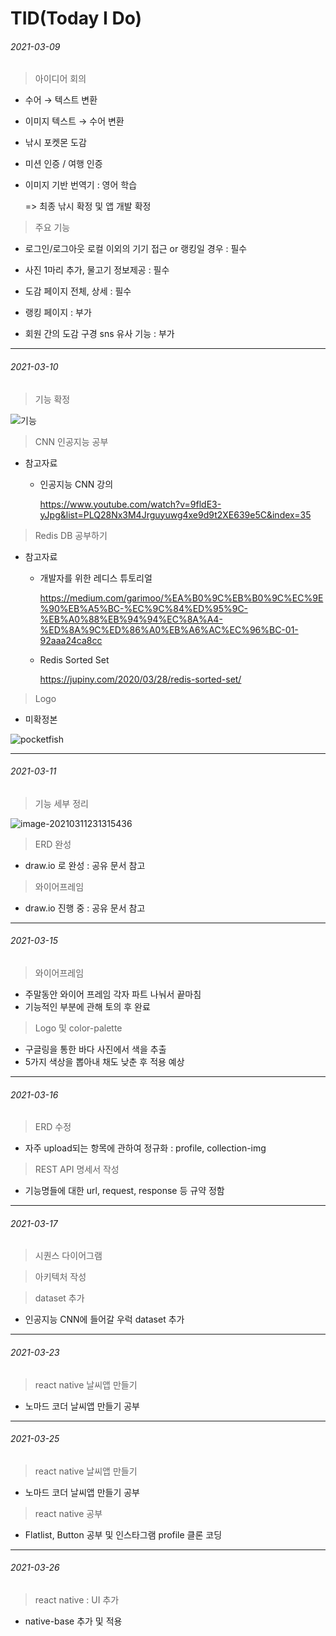 # TID(Today I Do)



###### 2021-03-09

> 아이디어 회의

- 수어 → 텍스트 변환

- 이미지 텍스트 → 수어 변환

- 낚시 포켓몬 도감

- 미션 인증 / 여행 인증

- 이미지 기반 번역기 : 영어 학습

  => 최종 낚시 확정 및 앱 개발 확정



> 주요 기능

- 로그인/로그아웃   로컬 이외의 기기 접근 or 랭킹일 경우   :   필수

- 사진   1마리 추가, 물고기 정보제공   :   필수

- 도감 페이지   전체, 상세   :   필수

- 랭킹 페이지     :    부가

- 회원 간의 도감 구경   sns 유사 기능   :   부가



*****



###### 2021-03-10

> 기능 확정

![기능](C:\Users\multicampus\Desktop\기능.png)



> CNN 인공지능 공부

- 참고자료

  - 인공지능 CNN 강의 

    https://www.youtube.com/watch?v=9fldE3-yJpg&list=PLQ28Nx3M4Jrguyuwg4xe9d9t2XE639e5C&index=35



> Redis DB 공부하기

- 참고자료

  - 개발자를 위한 레디스 튜토리얼

    https://medium.com/garimoo/%EA%B0%9C%EB%B0%9C%EC%9E%90%EB%A5%BC-%EC%9C%84%ED%95%9C-%EB%A0%88%EB%94%94%EC%8A%A4-%ED%8A%9C%ED%86%A0%EB%A6%AC%EC%96%BC-01-92aaa24ca8cc

  - Redis Sorted Set

    https://jupiny.com/2020/03/28/redis-sorted-set/

    

> Logo

- 미확정본

![pocketfish](C:\Users\multicampus\Desktop\pocketfish.png)



*****



###### 2021-03-11

> 기능 세부 정리

![image-20210311231315436](C:\Users\multicampus\AppData\Roaming\Typora\typora-user-images\image-20210311231315436.png)



> ERD 완성

- draw.io 로 완성 : 공유 문서 참고



> 와이어프레임

- draw.io 진행 중 : 공유 문서 참고





*****



###### 2021-03-15

> 와이어프레임

- 주말동안 와이어 프레임 각자 파트 나눠서 끝마침
- 기능적인 부분에 관해 토의 후 완료



> Logo 및 color-palette

- 구글링을 통한 바다 사진에서 색을 추출
- 5가지 색상을 뽑아내 채도 낮춘 후 적용 예상



*****



###### 2021-03-16

> ERD 수정

- 자주 upload되는 항목에 관하여 정규화 : profile, collection-img



> REST API 명세서 작성

- 기능명들에 대한 url, request, response 등 규약 정함



*****



###### 2021-03-17

> 시퀀스 다이어그램



> 아키텍처 작성



> dataset 추가

- 인공지능 CNN에 들어갈 우럭 dataset 추가



*****



###### 2021-03-23

> react native 날씨앱 만들기

- 노마드 코더 날씨앱 만들기 공부



*****



###### 2021-03-25

> react native 날씨앱 만들기

- 노마드 코더 날씨앱 만들기 공부



> react native 공부

- Flatlist, Button 공부 및 인스타그램 profile 클론 코딩



*****



###### 2021-03-26

> react native : UI 추가

- native-base 추가 및 적용

